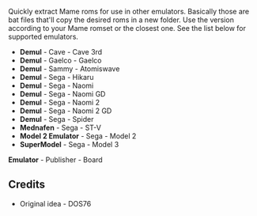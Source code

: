 Quickly extract Mame roms for use in other emulators. Basically those are bat files that'll copy the desired roms in a new folder. Use the version according to your Mame romset or the closest one. See the list below for supported emulators.

- **Demul** - Cave - Cave 3rd
- **Demul** - Gaelco - Gaelco
- **Demul** - Sammy - Atomiswave
- **Demul** - Sega - Hikaru
- **Demul** - Sega - Naomi
- **Demul** - Sega - Naomi GD
- **Demul** - Sega - Naomi 2
- **Demul** - Sega - Naomi 2 GD
- **Demul** - Sega - Spider
- **Mednafen** - Sega - ST-V
- **Model 2 Emulator** - Sega - Model 2
- **SuperModel** - Sega - Model 3

**Emulator** - Publisher - Board

Credits
-------
- Original idea - DOS76
